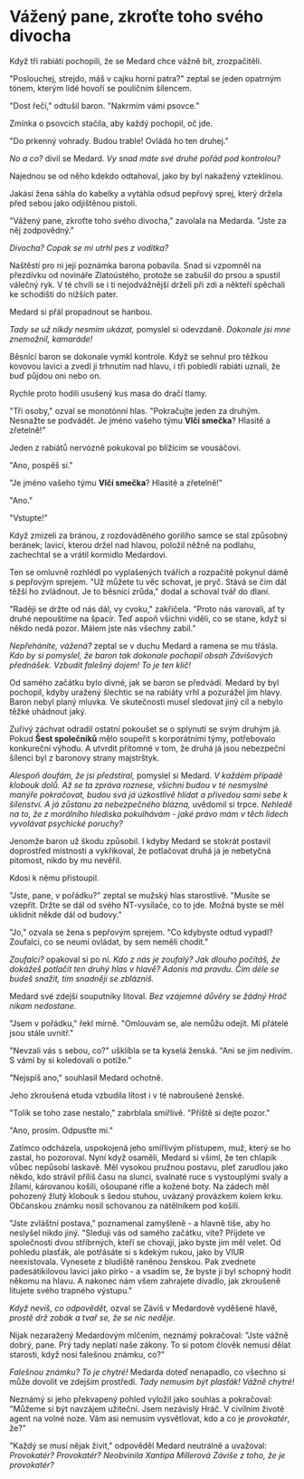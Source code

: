 # Vážený pane, zkroťte toho svého divocha

Když tři rabiáti pochopili, že se Medard chce vážně bít, zrozpačitěli.

"Poslouchej, strejdo, máš v cajku horní patra?" zeptal se jeden opatrným tónem, kterým lidé hovoří se pouličním šílencem.

"Dost řečí," odtušil baron. "Nakrmím vámi psovce."

Zmínka o psovcích stačila, aby každý pochopil, oč jde.

"Do prkenný vohrady. Budou trable! Ovládá ho ten druhej."

*No a co?* divil se Medard. *Vy snad máte své druhé pořád pod kontrolou?*
 
Najednou se od něho kdekdo odtahoval, jako by byl nakažený vzteklinou.

Jakási žena sáhla do kabelky a vytáhla odsud pepřový sprej, který držela před sebou jako odjištěnou pistoli.

"Vážený pane, zkroťte toho svého divocha," zavolala na Medarda. "Jste za něj zodpovědný."

*Divocha? Copak se mi utrhl pes z vodítka?*

Naštěstí pro ni její poznámka barona pobavila. Snad si vzpomněl na přezdívku od novináře Zlatoústého, protože se zabušil do prsou a spustil válečný ryk. V té chvíli se i ti nejodvážnější drželi při zdi a někteří spěchali ke schodišti do nižších pater.

Medard si přál propadnout se hanbou.

*Tady se už nikdy nesmím ukázat,* pomyslel si odevzdaně. *Dokonale jsi mne znemožnil, kamaráde!*

Běsnící baron se dokonale vymkl kontrole. Když se sehnul pro těžkou kovovou lavici a zvedl ji trhnutím nad hlavu, i tři pobledlí rabiáti uznali, že buď půjdou oni nebo on.

Rychle proto hodili usušený kus masa do dračí tlamy.

"Tři osoby," ozval se monotónní hlas. "Pokračujte jeden za druhým. Nesnažte se podvádět. Je jméno vašeho týmu **Vlčí smečka**? Hlasitě a zřetelně!"

Jeden z rabiátů nervózně pokukoval po blížícím se vousáčovi.

"Ano, pospěš si." 

"Je jméno vašeho týmu **Vlčí smečka**? Hlasitě a zřetelně!"

"Ano."

"Vstupte!"

Když zmizeli za bránou, z rozdováděného gorilího samce se stal způsobný beránek; lavici, kterou držel nad hlavou, položil něžně na podlahu, zachechtal se a vrátil kormidlo Medardovi.

Ten se omluvně rozhlédl po vyplašených tvářích a rozpačitě pokynul dámě s pepřovým sprejem. "Už můžete tu věc schovat, je pryč. Stává se čím dál těžší ho zvládnout. Je to běsnící zrůda," dodal a schoval tvář do dlaní.

"Raději se držte od nás dál, vy cvoku," zakřičela. "Proto nás varovali, ať ty druhé nepouštíme na špacír. Teď aspoň všichni viděli, co se stane, když si někdo nedá pozor. Málem jste nás všechny zabil."

*Nepřeháníte, vážená?* zeptal se v duchu Medard a ramena se mu třásla. *Kdo by si pomyslel, že baron tak dokonale pochopil obsah Závišových přednášek. Vzbudit falešný dojem! To je ten klíč!*

Od samého začátku bylo divné, jak se baron se předvádí. Medard by byl pochopil, kdyby uražený šlechtic se na rabiáty vrhl a pozurážel jim hlavy. Baron nebyl planý mluvka. Ve skutečnosti musel sledovat jiný cíl a nebylo těžké uhádnout jaký.

Zuřivý záchvat odradil ostatní pokoušet se o splynutí se svým druhým já. Pokud **Šest společníků** mělo soupeřit s korporátními týmy, potřebovalo konkureční výhodu. A utvrdit přítomné v tom, že druhá já jsou nebezpeční šílenci byl z baronovy strany majstrštyk.

*Alespoň doufám, že jsi předstíral,* pomyslel si Medard. *V každém případě klobouk dolů. Až se ta zpráva roznese, všichni budou v té nesmyslné manýře pokračovat, budou svá já úzkostlivě hlídat a přivedou sami sebe k šílenství. A já zůstanu za nebezpečného blázna,* uvědomil si trpce. *Nehledě na to, že z morálního hlediska pokulhávám - jaké právo mám v těch lidech vyvolávat psychické poruchy?*

Jenomže baron už škodu způsobil. I kdyby Medard se stokrát postavil doprostřed místnosti a vykřikoval, že potlačovat druhá já je nebetyčná pitomost, nikdo by mu nevěřil.

Kdosi k němu přistoupil.

"Jste, pane, v pořádku?" zeptal se mužský hlas starostlivě. "Musíte se vzepřít. Držte se dál od svého NT-vysílače, co to jde. Možná byste se měl uklidnit někde dál od budovy."

"Jo," ozvala se žena s pepřovým sprejem. "Co kdybyste odtud vypadl? Zoufalci, co se neumí ovládat, by sem neměli chodit."

*Zoufalci?* opakoval si po ní. *Kdo z nás je zoufalý? Jak dlouho počítáš, že dokážeš potlačit ten druhý hlas v hlavě? Adonis má pravdu. Čím déle se budeš snažit, tím snadněji se zblázníš.*

Medard své zdejší souputníky litoval. *Bez vzájemné důvěry se žádný Hráč nikam nedostane.*

"Jsem v pořádku," řekl mírně. "Omlouvám se, ale nemůžu odejít. Mí přátelé jsou stále uvnitř."

"Nevzali vás s sebou, co?" ušklíbla se ta kyselá ženská. "Ani se jim nedivím. S vámi by si koledovali o potíže."

"Nejspíš ano," souhlasil Medard ochotně. 

<!-- Už se vžíval do role zkrachovalého budižkničemy, se kterým si baron mává, jak se mu zlíbí. *Ne že by to nebyla pravda. Stačí skutečnost lehce přibarvit a výsledek se dostaví...* -->

Jeho zkroušená etuda vzbudila lítost i v té nabroušené ženské.

"Tolik se toho zase nestalo," zabrblala smířlivě. "Příště si dejte pozor."

"Ano, prosím. Odpusťte mi."

Zatímco odcházela, uspokojená jeho smířlivým přístupem, muž, který se ho zastal, ho pozoroval. Nyní když osaměli, Medard si všiml, že ten chlapík vůbec nepůsobí laskavě. Měl vysokou pružnou postavu, pleť zarudlou jako někdo, kdo strávil příliš času na slunci, svalnaté ruce s vystouplými svaly a žílami, károvanou košili, ošoupané rifle a kožené boty. Na zádech měl pohozený žlutý klobouk s šedou stuhou, uvázaný provázkem kolem krku. Občanskou známku nosil schovanou za nátělníkem pod košilí.

"Jste zvláštní postava," poznamenal zamyšleně - a hlavně tiše, aby ho neslyšel nikdo jiný. "Sleduji vás od samého začátku, víte? Přijdete ve společnosti dvou stříbrných, kteří se chovají, jako byste jim měl velet. Od pohledu plasťák, ale potřásáte si s kdekým rukou, jako by VIUR neexistovala. Vynesete z bludiště raněnou ženskou. Pak zvednete padesátikilovou lavici jako pírko - a vsadím se, že byste ji byl schopný hodit někomu na hlavu. A nakonec nám všem zahrajete divadlo, jak zkroušeně litujete svého trapného výstupu."

*Když nevíš, co odpovědět,* ozval se Záviš v Medardově vyděšené hlavě, *prostě drž zobák a tvař se, že se nic neděje.*

Nijak nezaražený Medardovým mlčením, neznámý pokračoval: "Jste vážně dobrý, pane. Prý tady neplatí naše zákony. To si potom člověk nemusí dělat starosti, když nosí falešnou známku, co?"

*Falešnou známku? To je chytré!* Medarda doteď nenapadlo, co všechno si může dovolit ve zdejším prostředí. *Tady nemusím být plasťák! Vážně chytré!*

Neznámý si jeho překvapený pohled vyložil jako souhlas a pokračoval: "Můžeme si být navzájem užiteční. Jsem nezávislý Hráč. V civilním životě agent na volné noze. Vám asi nemusím vysvětlovat, kdo a co je *provokatér*, že?"

"Každý se musí nějak živit," odpověděl Medard neutrálně a uvažoval: *Provokatér? Provokatér? Neobvinila Xantipa Millerová Záviše z toho, že je provokatér?*